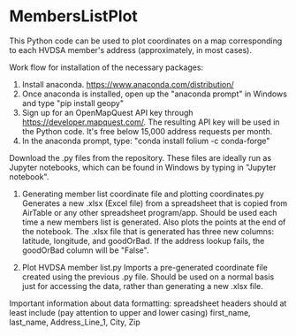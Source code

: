 # MembersListPlot
This Python code can be used to plot coordinates on a map corresponding to each HVDSA member's address (approximately, in most cases).

Work flow for installation of the necessary packages:
1. Install anaconda. https://www.anaconda.com/distribution/
2. Once anaconda is installed, open up the "anaconda prompt" in Windows and type "pip install geopy"
3. Sign up for an OpenMapQuest API key through https://developer.mapquest.com/. The resulting API key will be used in the Python code. It's free below 15,000 address requests per month.
4. In the anaconda prompt, type: "conda install folium -c conda-forge"

Download the .py files from the repository. These files are ideally run as Jupyter notebooks, which can be found in Windows by typing in "Jupyter notebook".
1. Generating member list coordinate file and plotting coordinates.py
Generates a new .xlsx (Excel file) from a spreadsheet that is copied from AirTable or any other spreadsheet program/app. Should be used each time a new members list is generated. Also plots the points at the end of the notebook.
The .xlsx file that is generated has three new columns: latitude, longitude, and goodOrBad. If the address lookup fails, the goodOrBad column will be "False".

2. Plot HVDSA member list.py
Imports a pre-generated coordinate file created using the previous .py file. Should be used on a normal basis just for accessing the data, rather than generating a new .xlsx file.

Important information about data formatting:
spreadsheet headers should at least include (pay attention to upper and lower casing)
first_name, last_name, Address_Line_1, City, Zip
